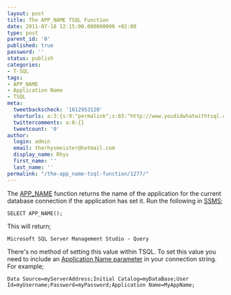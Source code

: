 ```yaml
---
layout: post
title: The APP_NAME TSQL Function
date: 2011-07-18 12:15:00.000000000 +02:00
type: post
parent_id: '0'
published: true
password: ''
status: publish
categories:
- T-SQL
tags:
- APP_NAME
- Application Name
- TSQL
meta:
  tweetbackscheck: '1612953120'
  shorturls: a:3:{s:9:"permalink";s:65:"http://www.youdidwhatwithtsql.com/the-app_name-tsql-function/1277";s:7:"tinyurl";s:26:"http://tinyurl.com/5uyge8v";s:4:"isgd";s:19:"http://is.gd/ZuFqYG";}
  twittercomments: a:0:{}
  tweetcount: '0'
author:
  login: admin
  email: therhysmeister@hotmail.com
  display_name: Rhys
  first_name: ''
  last_name: ''
permalink: "/the-app_name-tsql-function/1277/"
---
```

The [APP\_NAME](http://msdn.microsoft.com/en-us/library/ms189770.aspx) function returns the name of the application for the current database connection if the application has set it. Run the following in [SSMS](http://msdn.microsoft.com/en-us/library/ms174173.aspx "SQL Server Management Studio");

```
SELECT APP_NAME();
```

This will return;

```
Microsoft SQL Server Management Studio - Query
```

There's no method of setting this value within TSQL. To set this value you need to include an [Application Name parameter](http://www.connectionstrings.com/Articles/Show/use-application-name-sql-server "Application Name in a connection string") in your connection string. For example;

```
Data Source=myServerAddress;Initial Catalog=myDataBase;User Id=myUsername;Password=myPassword;Application Name=MyAppName;
```
